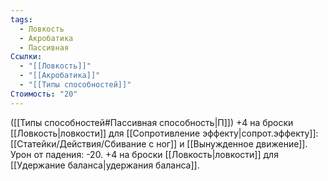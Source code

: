 ```yaml
---
tags:
  - Ловкость
  - Акробатика
  - Пассивная
Ссылки:
  - "[[Ловкость]]"
  - "[[Акробатика]]"
  - "[[Типы способностей]]"
Стоимость: "20"
---
```

([[Типы способностей#Пассивная способность|П]]) +4 на броски [[Ловкость|ловкости]] для [[Сопротивление эффекту|сопрот.эффекту]]: [[Статейки/Действия/Сбивание с ног]] и [[Вынужденное движение]]. Урон от падения: -20. +4 на броски [[Ловкость|ловкости]] для [[Удержание баланса|удержания баланса]].